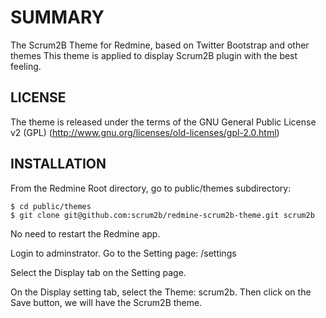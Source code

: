SUMMARY
=======

The Scrum2B Theme for Redmine, based on Twitter Bootstrap and other themes
This theme is applied to display Scrum2B plugin with the best feeling.

LICENSE
-------

The theme is released under the terms of the GNU General Public License v2 (GPL)  (http://www.gnu.org/licenses/old-licenses/gpl-2.0.html)


INSTALLATION
------------

From the Redmine Root directory, go to public/themes subdirectory:

    $ cd public/themes
    $ git clone git@github.com:scrum2b/redmine-scrum2b-theme.git scrum2b

No need to restart the Redmine app. 

Login to adminstrator. Go to the Setting page: /settings

Select the Display tab on the Setting page.

On the Display setting tab, select the Theme: scrum2b. 
Then click on the Save button, we will have the Scrum2B theme.


